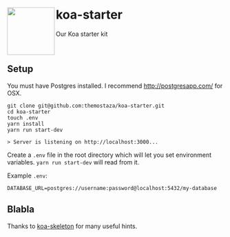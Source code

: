 # koa-starter  <img src="https://s-media-cache-ak0.pinimg.com/originals/8e/00/2f/8e002f2f46190b78f2dbc7683b225759.gif" width="110" align="left">
Our Koa starter kit

&nbsp;

## Setup

You must have Postgres installed. I recommend http://postgresapp.com/ for OSX.
```
git clone git@github.com:themostaza/koa-starter.git
cd koa-starter
touch .env
yarn install
yarn run start-dev

> Server is listening on http://localhost:3000...
```

Create a `.env` file in the root directory which will let you set environment variables. `yarn run start-dev` will read from it.

Example `.env`:
```
DATABASE_URL=postgres://username:password@localhost:5432/my-database
```

## Blabla
Thanks to [koa-skeleton](https://github.com/danneu/koa-skeleton) for many useful hints.
